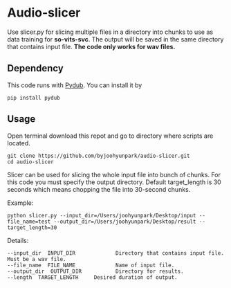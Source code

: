 # Audio-slicer
Use slicer.py for slicing multiple files in a directory into chunks to use as data training for **so-vits-svc**. The output will be saved in the same directory that contains input file.
**The code only works for wav files.** 

## Dependency 
This code runs with [Pydub](https://github.com/jiaaro/pydub). You can install it by
```
pip install pydub
```

## Usage
Open terminal download this repot and go to directory where scripts are located.
```
git clone https://github.com/byjoohyunpark/audio-slicer.git
cd audio-slicer
```

Slicer can be used for slicing the whole input file into bunch of chunks. For this code you must specify the output directory. Default target_length is 30 seconds which means chopping the file into 30-second chunks.

Example: <br>
```
python slicer.py --input_dir=/Users/joohyunpark/Desktop/input --file_name=test --output_dir=/Users/joohyunpark/Desktop/result --target_length=30
```

Details: <br>
```
--input_dir  INPUT_DIR             Directory that contains input file. Must be a wav file.
--file_name  FILE_NAME             Name of input file.
--output_dir  OUTPUT_DIR           Directory for results.
--length  TARGET_LENGTH     Desired duration of output.
```
